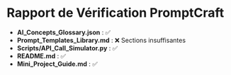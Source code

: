 # Rapport de Vérification PromptCraft

- **AI_Concepts_Glossary.json** : ✅
- **Prompt_Templates_Library.md** : ❌ Sections insuffisantes
- **Scripts/API_Call_Simulator.py** : ✅
- **README.md** : ✅
- **Mini_Project_Guide.md** : ✅
